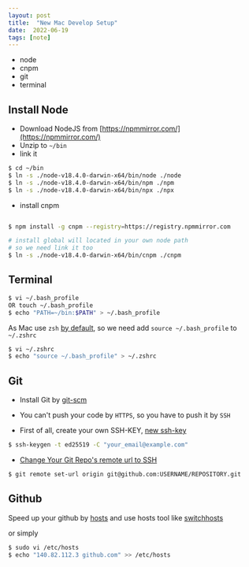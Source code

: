```yaml
---
layout: post
title:  "New Mac Develop Setup"
date:  2022-06-19
tags: [note]
---
```


* node
* cnpm
* git
* terminal

## Install Node

* Download NodeJS from [https://npmmirror.com/](https://npmmirror.com/)
* Unzip to `~/bin`
* link it

```sh
$ cd ~/bin
$ ln -s ./node-v18.4.0-darwin-x64/bin/node ./node
$ ln -s ./node-v18.4.0-darwin-x64/bin/npm ./npm
$ ln -s ./node-v18.4.0-darwin-x64/bin/npx ./npx
```

* install cnpm

```sh

$ npm install -g cnpm --registry=https://registry.npmmirror.com

# install global will located in your own node path
# so we need link it too
$ ln -s ./node-v18.4.0-darwin-x64/bin/cnpm ./cnpm
```

## Terminal

```sh
$ vi ~/.bash_profile 
OR touch ~/.bash_profile
$ echo "PATH=~/bin:$PATH" > ~/.bash_profile
```

As Mac use `zsh` [by default](https://blog.csdn.net/weixin_42091230/article/details/122068679), so we need add `source ~/.bash_profile` to `~/.zshrc`

```sh
$ vi ~/.zshrc
$ echo "source ~/.bash_profile" > ~/.zshrc
```

## Git

* Install Git by [git-scm](https://git-scm.com/download/mac)

* You can't push your code by `HTTPS`, so you have to push it by `SSH`
* First of all, create your own SSH-KEY, [new ssh-key](https://docs.github.com/en/authentication/connecting-to-github-with-ssh/generating-a-new-ssh-key-and-adding-it-to-the-ssh-agent)

```sh
$ ssh-keygen -t ed25519 -C "your_email@example.com"
```

* [Change Your Git Repo's remote url to SSH](https://www.banjocode.com/post/git/from-https-to-ssh)

```sh
$ git remote set-url origin git@github.com:USERNAME/REPOSITORY.git
```


## Github

Speed up your github by [hosts](https://github.com/ineo6/hosts/blob/master/hosts) and use hosts tool like [switchhosts](https://github.com/oldj/SwitchHosts/releases)

or simply

```sh
$ sudo vi /etc/hosts
$ echo "140.82.112.3 github.com" >> /etc/hosts
```